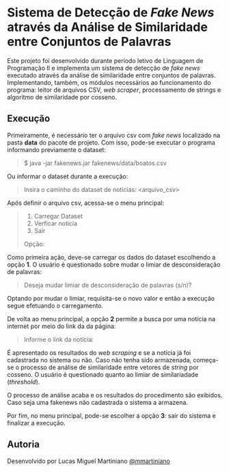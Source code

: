# Sistema de Detecção de *Fake News* através da Análise de Similaridade entre Conjuntos de Palavras

Este projeto foi desenvolvido durante período letivo de Linguagem de Programação II e implementa um sistema de detecção de *fake news* executado através da análise de similaridade entre conjuntos de palavras. Implementando, também, os módulos necessários ao funcionamento do programa: leitor de arquivos CSV, *web scraper*, processamento de strings e algoritmo de similaridade por cosseno.

## Execução

Primeiramente, é necessário ter o arquivo csv com *fake news* localizado na pasta **data** do pacote de projeto. Com isso, pode-se executar o programa informando previamente o dataset:
> $ java -jar fakenews.jar fakenews/data/boatos.csv

Ou informar o dataset durante a execução:
> Insira o caminho do dataset de noticias: <arquivo_csv>

Após definir o arquivo csv, acessa-se o menu principal: 
>1. Carregar Dataset
>2. Verficar notícia
>3. Sair
>
>Opção:

Como primeira ação, deve-se carregar os dados do dataset escolhendo a opção **1**. O usuário é questionado sobre mudar o limiar de desconsideração de palavras:
>Deseja mudar limiar de desconsideração de palavras (s/n)?

Optando por mudar o limiar, requisita-se o novo valor e então a execução segue efetuando o carregamento.

De volta ao menu principal, a opção **2** permite a busca por uma notícia na internet por meio do link da da página:
>Informe o link da notícia:

É apresentado os resultados do *web scraping* e se a notícia já foi cadastrada no sistema ou não. Caso não tenha sido armazenada, começa-se o processo de análise de similaridade entre vetores de *string* por cosseno. O usuário é questionado quanto ao limiar de similariadade (*threshold*).

O processo de análise acaba e os resultados do procedimento são exibidos. Caso seja uma fakenews não cadastrada o sistema a armazena.

Por fim, no menu principal, pode-se escolher a opção **3**: sair do sistema e finalizar a execução.

## Autoria

Desenvolvido por Lucas Miguel Martiniano [@mmartiniano](https://github.com/mmartiniano)
